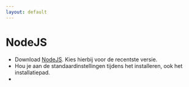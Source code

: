 ```yaml
---
layout: default
---
```

# NodeJS

* Download [NodeJS](https://nodejs.org/en/). Kies hierbij voor de recentste versie.
* Hou je aan de standaardinstellingen tijdens het installeren, ook het installatiepad.
*